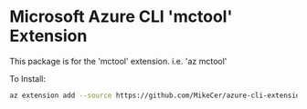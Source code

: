 Microsoft Azure CLI 'mctool' Extension
==========================================

This package is for the 'mctool' extension.
i.e. 'az mctool'

To Install:
```bash 
az extension add --source https://github.com/MikeCer/azure-cli-extension-mctool/releases/download/v0.1.2/mctool-0.1.2-py3-none-any.whl
```